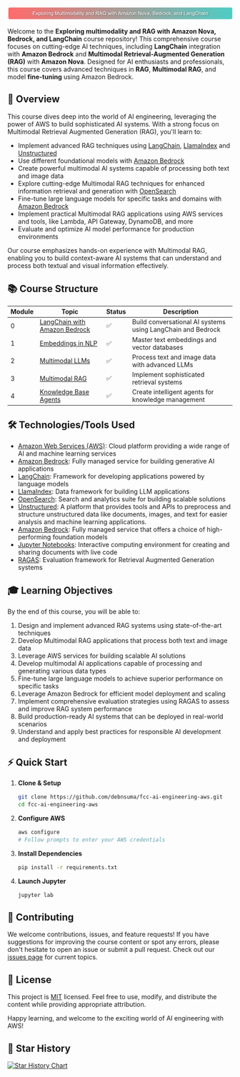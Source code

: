![AI Engineering on AWS](img/img1.png)

Welcome to the **Exploring multimodality and RAG with Amazon Nova, Bedrock, and LangChain** course repository! This comprehensive course focuses on cutting-edge AI techniques, including **LangChain** integration with **Amazon Bedrock** and **Multimodal Retrieval-Augmented Generation (RAG)** with **Amazon Nova**. Designed for AI enthusiasts and professionals, this course covers advanced techniques in **RAG**, **Multimodal RAG**, and model **fine-tuning** using Amazon Bedrock.

## 🎯 Overview

This course dives deep into the world of AI engineering, leveraging the power of AWS to build sophisticated AI systems. With a strong focus on Multimodal Retrieval Augmented Generation (RAG), you'll learn to:

- Implement advanced RAG techniques using [LangChain](https://python.langchain.com/), [LlamaIndex](https://www.llamaindex.ai/) and [Unstructured](https://unstructured.io/)
- Use different foundational models with [Amazon Bedrock](https://aws.amazon.com/bedrock/)
- Create powerful multimodal AI systems capable of processing both text and image data
- Explore cutting-edge Multimodal RAG techniques for enhanced information retrieval and generation with [OpenSearch](https://aws.amazon.com/opensearch-service/)
- Fine-tune large language models for specific tasks and domains with [Amazon Bedrock](https://aws.amazon.com/bedrock/)
- Implement practical Multimodal RAG applications using AWS services and tools, like Lambda, API Gateway, DynamoDB, and more
- Evaluate and optimize AI model performance for production environments

Our course emphasizes hands-on experience with Multimodal RAG, enabling you to build context-aware AI systems that can understand and process both textual and visual information effectively.

## 📚 Course Structure

| Module | Topic | Status | Description |
|--------|-------|--------|-------------|
| 0 | [LangChain with Amazon Bedrock](00-langchain-bedrock) | ✅ | Build conversational AI systems using LangChain and Bedrock |
| 1 | [Embeddings in NLP](01-embeddings) | ✅ | Master text embeddings and vector databases |
| 2 | [Multimodal LLMs](02-multimodal-llm) | ✅ | Process text and image data with advanced LLMs |
| 3 | [Multimodal RAG](03-multimodal-rag) | ✅ | Implement sophisticated retrieval systems |
| 4 | [Knowledge Base Agents](04-knowledge-base-agents) | ✅ | Create intelligent agents for knowledge management |

## 🛠 Technologies/Tools Used

- [Amazon Web Services (AWS)](https://aws.amazon.com/): Cloud platform providing a wide range of AI and machine learning services
- [Amazon Bedrock](https://aws.amazon.com/bedrock/): Fully managed service for building generative AI applications
- [LangChain](https://python.langchain.com/): Framework for developing applications powered by language models
- [LlamaIndex](https://www.llamaindex.ai/): Data framework for building LLM applications
- [OpenSearch](https://aws.amazon.com/opensearch-service/): Search and analytics suite for building scalable solutions
- [Unstructured](https://unstructured.io/): A platform that provides tools and APIs to preprocess and structure unstructured data like documents, images, and text for easier analysis and machine learning applications.
- [Amazon Bedrock](https://aws.amazon.com/bedrock/): Fully managed service that offers a choice of high-performing foundation models
- [Jupyter Notebooks](https://jupyter.org/): Interactive computing environment for creating and sharing documents with live code
- [RAGAS](https://github.com/explodinggradients/ragas): Evaluation framework for Retrieval Augmented Generation systems

## 🎓 Learning Objectives

By the end of this course, you will be able to:

1. Design and implement advanced RAG systems using state-of-the-art techniques
2. Develop Multimodal RAG applications that process both text and image data
3. Leverage AWS services for building scalable AI solutions
2. Develop multimodal AI applications capable of processing and generating various data types
3. Fine-tune large language models to achieve superior performance on specific tasks
4. Leverage Amazon Bedrock for efficient model deployment and scaling
5. Implement comprehensive evaluation strategies using RAGAS to assess and improve RAG system performance
6. Build production-ready AI systems that can be deployed in real-world scenarios
7. Understand and apply best practices for responsible AI development and deployment

## ⚡ Quick Start

1. **Clone & Setup**
   ```bash
   git clone https://github.com/debnsuma/fcc-ai-engineering-aws.git
   cd fcc-ai-engineering-aws
   ```

2. **Configure AWS**
   ```bash
   aws configure
   # Follow prompts to enter your AWS credentials
   ```

3. **Install Dependencies**
   ```bash
   pip install -r requirements.txt
   ```

4. **Launch Jupyter**
   ```bash
   jupyter lab
   ```

## 🤝 Contributing

We welcome contributions, issues, and feature requests! If you have suggestions for improving the course content or spot any errors, please don't hesitate to open an issue or submit a pull request. Check out our [issues page](https://github.com/debnsuma/fcc-ai-engineering-aws/issues) for current topics.

## 📝 License

This project is [MIT](https://choosealicense.com/licenses/mit/) licensed. Feel free to use, modify, and distribute the content while providing appropriate attribution.

Happy learning, and welcome to the exciting world of AI engineering with AWS!

## 🌟 Star History

[![Star History Chart](https://api.star-history.com/svg?repos=debnsuma/fcc-ai-engineering-aws&type=Date)](https://star-history.com/#debnsuma/fcc-ai-engineering-aws&Date)